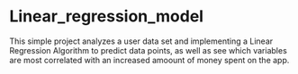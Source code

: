 # Linear_regression_model
This simple project analyzes a user data set and implementing a Linear Regression Algorithm to predict data points, as well as see which variables are most correlated with an increased amoount of money spent on the app.

